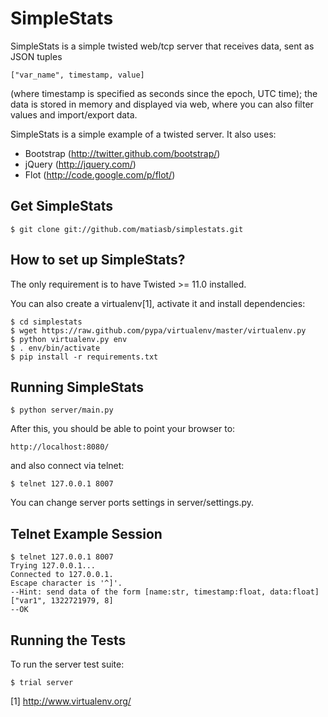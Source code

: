 SimpleStats
===========

SimpleStats is a simple twisted web/tcp server that receives data,
sent as JSON tuples

    ["var_name", timestamp, value]

(where timestamp is specified as seconds since the epoch, UTC time); the data is stored in memory and displayed via web, where you can also filter values and
import/export data.

SimpleStats is a simple example of a twisted server. It also uses:

 * Bootstrap (http://twitter.github.com/bootstrap/)
 * jQuery (http://jquery.com/)
 * Flot (http://code.google.com/p/flot/)

Get SimpleStats
---------------

    $ git clone git://github.com/matiasb/simplestats.git


How to set up SimpleStats?
--------------------------

The only requirement is to have Twisted >= 11.0 installed.

You can also create a virtualenv[1], activate it and install dependencies:

    $ cd simplestats
    $ wget https://raw.github.com/pypa/virtualenv/master/virtualenv.py
    $ python virtualenv.py env
    $ . env/bin/activate
    $ pip install -r requirements.txt


Running SimpleStats
-------------------

    $ python server/main.py

After this, you should be able to point your browser to:

    http://localhost:8080/

and also connect via telnet:

    $ telnet 127.0.0.1 8007

You can change server ports settings in server/settings.py.

Telnet Example Session
----------------------

    $ telnet 127.0.0.1 8007
    Trying 127.0.0.1...
    Connected to 127.0.0.1.
    Escape character is '^]'.
    --Hint: send data of the form [name:str, timestamp:float, data:float]
    ["var1", 1322721979, 8]
    --OK

Running the Tests
-----------------

To run the server test suite:

    $ trial server


[1] http://www.virtualenv.org/

